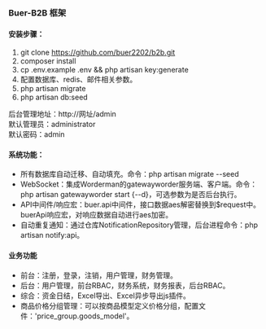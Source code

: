 ### Buer-B2B 框架

#### 安装步骤：
1. git clone https://github.com/buer2202/b2b.git
2. composer install
3. cp .env.example .env && php artisan key:generate
4. 配置数据库、redis、邮件相关参数。
5. php artisan migrate
6. php artisan db:seed

后台管理地址：http://网址/admin
<br>
默认管理员：administrator
<br>
默认密码：admin

#### 系统功能：
- 所有数据库自动迁移、自动填充。命令：php artisan migrate --seed
- WebSocket：集成Worderman的gatewayworder服务端、客户端。命令：php artisan gatewayworder start {--d}，可选参数为是否后台执行。
- API中间件/响应宏：buer.api中间件，接口数据aes解密替换到$request中。buerApi响应宏，对响应数据自动进行aes加密。
- 自动重复通知：通过仓库NotificationRepository管理，后台进程命令：php artisan notify:api。

#### 业务功能
- 前台：注册，登录，注销，用户管理，财务管理。
- 后台：用户管理，前台RBAC，财务系统，财务报表，后台RBAC。
- 综合：资金日结，Excel导出、Excel异步导出js插件。
- 商品价格分组管理：可以按商品模型定义价格分组，配置文件：'price_group.goods_model'。
